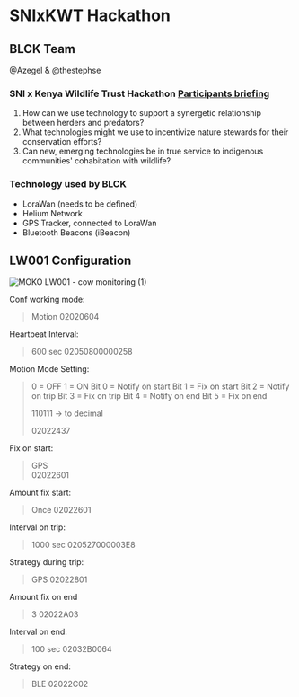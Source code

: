 # SNIxKWT Hackathon

## BLCK Team

@Azegel & @thestephse

### SNI x Kenya Wildlife Trust Hackathon [Participants briefing](https://docs.google.com/presentation/d/1VLqtiZAZAbd1shTh0gsjylLx4jwKxX6t3hGPZLfiCYE/edit#slide=id.gfc8cd0c195_0_129)

1. How can we use technology to support a synergetic relationship between herders and predators?
2. What technologies might we use to incentivize nature stewards for their conservation efforts?
3. Can new, emerging technologies be in true service to indigenous communities' cohabitation with wildlife?

### Technology used by BLCK

- LoraWan (needs to be defined)
- Helium Network
- GPS Tracker, connected to LoraWan
- Bluetooth Beacons (iBeacon)


## LW001 Configuration

![MOKO LW001 - cow monitoring (1)](https://user-images.githubusercontent.com/42295932/199709013-d2326e8a-cf07-48ae-bb7c-43d7e3daba13.jpg)


Conf working mode:

> Motion
> 02020604

Heartbeat Interval:
> 600 sec
> 02050800000258

Motion Mode Setting:

> 0 = OFF 1 = ON
> Bit 0 = Notify on start
> Bit 1 = Fix on start
> Bit 2 = Notify on trip
> Bit 3 = Fix on trip
> Bit 4 = Notify on end
> Bit 5 = Fix on end
>
> 110111 -> to decimal
>
> 02022437

Fix on start:

>GPS  
>02022601

Amount fix start:

>Once
>02022601

Interval on trip:

>1000 sec
>020527000003E8

Strategy during trip:
>GPS
>02022801

Amount fix on end
>3 
>02022A03

Interval on end:

>100 sec 
>02032B0064

Strategy on end: 
>BLE 
>02022C02



